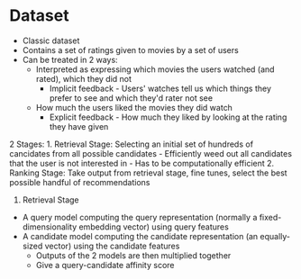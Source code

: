 # Dataset
- Classic dataset
- Contains a set of ratings given to movies by a set of users
- Can be treated in 2 ways:
    - Interpreted as expressing which movies the users watched (and rated), which they did not
        - Implicit feedback - Users' watches tell us which things they prefer to see and which they'd rater not see
    - How much the users liked the movies they did watch
        - Explicit feedback - How much they liked by looking at the rating they have given


2 Stages:
    1. Retrieval Stage: Selecting an initial set of hundreds of cancidates from all possible
    candidates
        - Efficiently weed out all candidates that the user is not interested in
        - Has to be computationally efficient
    2. Ranking Stage: Take output from retrieval stage, fine tunes, select the best possible
    handful of recommendations

1. Retrieval Stage
- A query model computing the query representation (normally a fixed-dimensionality embedding vector) using query features
- A candidate model computing the candidate representation (an equally-sized vector) using the candidate features
    - Outputs of the 2 models are then multiplied together
    - Give a query-candidate affinity score